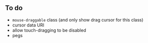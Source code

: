 To do
-----

 - `mouse-draggable` class (and only show drag cursor for this class)
 - cursor data URI
 - allow touch-dragging to be disabled
 - pegs
